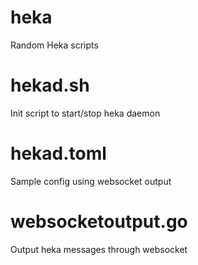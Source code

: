 # heka
Random Heka scripts
# hekad.sh
Init script to start/stop heka daemon
# hekad.toml
Sample config using websocket output
# websocketoutput.go
Output heka messages through websocket
